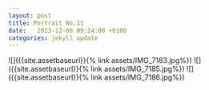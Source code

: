 ```yaml
---
layout: post
title: Portrait No.11
date:   2023-12-08 09:24:00 +0100
categories: jekyll update
---
```

![]({{site.assetbaseurl}}{% link assets/IMG_7183.jpg%})
![]({{site.assetbaseurl}}{% link assets/IMG_7185.jpg%})
![]({{site.assetbaseurl}}{% link assets/IMG_7186.jpg%})



